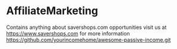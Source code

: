 # AffiliateMarketing
Contains anything about savershops.com opportunities
visit us at https://www.savershops.com for more information
https://github.com/yourincomehome/awesome-passive-income.git
